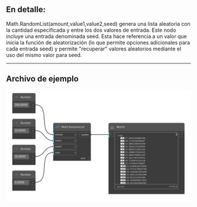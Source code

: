 ## En detalle:
Math.RandomList(amount,value1,value2,seed) genera una lista aleatoria con la cantidad especificada y entre los dos valores de entrada. Este nodo incluye una entrada denominada seed. Esta hace referencia a un valor que inicia la función de aleatorización (lo que permite opciones adicionales para cada entrada seed) y permite "recuperar" valores aleatorios mediante el uso del mismo valor para seed.

___
## Archivo de ejemplo

![Math.RandomList](./DSCore.Math.RandomList%28amount%2C%20value1%2C%20value2%2C%20seed%29_img.png)
